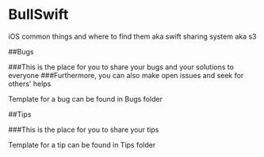 # BullSwift
iOS common things and where to find them aka swift sharing system aka s3

##Bugs

###This is the place for you to share your bugs and your solutions to everyone 
###Furthermore, you can also make open issues and seek for others' helps  

Template for a bug can be found in Bugs folder

##Tips

###This is the place for you to share your tips

Template for a tip can be found in Tips folder

